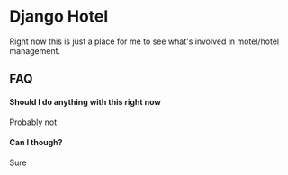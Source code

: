 # Django Hotel

Right now this is just a place for me to see what's involved in motel/hotel management.



## FAQ

#### Should I do anything with this right now

Probably not

#### Can I though?

Sure

  
